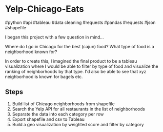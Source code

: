 # Yelp-Chicago-Eats
#python #api #tableau #data cleaning #requests #pandas #requests #json #shapefile

I began this project with a few question in mind...

Where do I go in Chicago for the best (cajun) food? What type of food is a neighborhood known for?

In order to create this, I imagined the final product to be a tableau visualization where I would be able to filter by type of food and visualize the ranking of neighborhoods by that type. I'd also be able to see that xyz neighborhood is known for bagels etc.

## Steps
1. Build list of Chicago neighborhoods from shapefile
2. Search the Yelp API for all restaurants in the list of neighborhoods
3. Separate the data into each category per row
4. Export shapefile and csv to Tableau
5. Build a geo visualization by weighted score and filter by category

